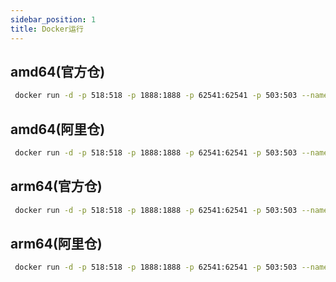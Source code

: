 ```yaml
---
sidebar_position: 1
title: Docker运行
---
```


## amd64(官方仓)
``` bash
 docker run -d -p 518:518 -p 1888:1888 -p 62541:62541 -p 503:503 --name iotgateway --restart always 15261671110/iotgateway
```
## amd64(阿里仓)
``` bash
 docker run -d -p 518:518 -p 1888:1888 -p 62541:62541 -p 503:503 --name iotgateway --restart always registry.cn-hangzhou.aliyuncs.com/iotgateway/iotgateway
```
 
## arm64(官方仓)
``` bash
 docker run -d -p 518:518 -p 1888:1888 -p 62541:62541 -p 503:503 --name iotgateway --restart always 15261671110/iotgateway:arm
 ```
## arm64(阿里仓)
``` bash
 docker run -d -p 518:518 -p 1888:1888 -p 62541:62541 -p 503:503 --name iotgateway --restart always registry.cn-hangzhou.aliyuncs.com/iotgateway/iotgateway:arm
```
